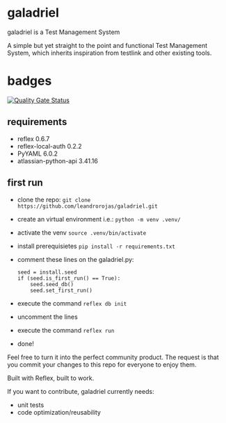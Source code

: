 # galadriel
galadriel is a Test Management System

A simple but yet straight to the point and functional Test Management System, which inherits inspiration from testlink and other existing tools.

# badges
[![Quality Gate Status](https://sonarcloud.io/api/project_badges/measure?project=leandrorojas_galadriel&metric=alert_status)](https://sonarcloud.io/summary/new_code?id=leandrorojas_galadriel)

 ## requirements
* reflex 0.6.7
* reflex-local-auth 0.2.2
* PyYAML 6.0.2
* atlassian-python-api 3.41.16

## first run
* clone the repo: ```git clone https://github.com/leandrorojas/galadriel.git```
* create an virtual environment i.e.: ```python -m venv .venv/```
* activate the venv ```source .venv/bin/activate```
* install prerequisietes ```pip install -r requirements.txt```
* comment these lines on the galadriel.py:
    ```
    seed = install.seed
    if (seed.is_first_run() == True):
        seed.seed_db()
        seed.set_first_run()
    ```

* execute the command ```reflex db init```
* uncomment the lines
* execute the command ```reflex run```
* done!

Feel free to turn it into the perfect community product. The request is that you commit your changes to this repo for everyone to enjoy them.

Built with Reflex, built to work.

If you want to contribute, galadriel currently needs:
* unit tests
* code optimization/reusability
